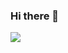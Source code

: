### Hi there 👋

<!---
![](https://komarev.com/ghpvc/?username=curtainteddy&style=flat-square&color=green)
-->

![](https://hit.yhype.me/github/profile?user_id=57782730)
